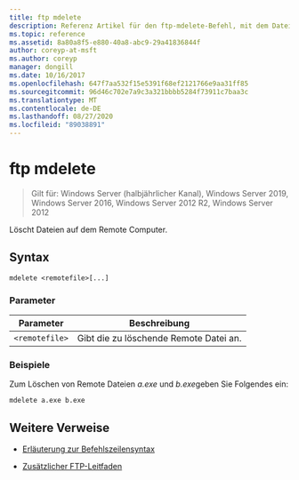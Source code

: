 ```yaml
---
title: ftp mdelete
description: Referenz Artikel für den ftp-mdelete-Befehl, mit dem Dateien auf dem Remote Computer gelöscht werden.
ms.topic: reference
ms.assetid: 8a80a8f5-e880-40a8-abc9-29a41836844f
author: coreyp-at-msft
ms.author: coreyp
manager: dongill
ms.date: 10/16/2017
ms.openlocfilehash: 647f7aa532f15e5391f68ef2121766e9aa31ff85
ms.sourcegitcommit: 96d46c702e7a9c3a321bbbb5284f73911c7baa3c
ms.translationtype: MT
ms.contentlocale: de-DE
ms.lasthandoff: 08/27/2020
ms.locfileid: "89038891"
---
```

# <a name="ftp-mdelete"></a>ftp mdelete

> Gilt für: Windows Server (halbjährlicher Kanal), Windows Server 2019, Windows Server 2016, Windows Server 2012 R2, Windows Server 2012

Löscht Dateien auf dem Remote Computer.

## <a name="syntax"></a>Syntax
```
mdelete <remotefile>[...]
```

### <a name="parameters"></a>Parameter

| Parameter | Beschreibung |
| --------- | ----------- |
| `<remotefile>` | Gibt die zu löschende Remote Datei an. |

### <a name="examples"></a>Beispiele

Zum Löschen von Remote Dateien *a.exe* und *b.exe*geben Sie Folgendes ein:

```
mdelete a.exe b.exe
```

## <a name="additional-references"></a>Weitere Verweise

- [Erläuterung zur Befehlszeilensyntax](command-line-syntax-key.md)

- [Zusätzlicher FTP-Leitfaden](/previous-versions/orphan-topics/ws.10/cc756013(v=ws.10))
